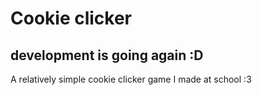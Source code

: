 # Cookie clicker
## development is going again :D
A relatively simple cookie clicker game I made at school :3
